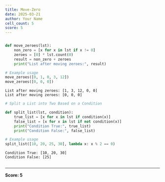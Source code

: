 ```yaml
---
title: Move-Zero
date: 2025-03-21
author: Your Name
cell_count: 5
score: 5
---
```


```python


```


```python
def move_zeroes(lst):
    non_zero = [x for x in lst if x != 0]
    zeroes = [0] * lst.count(0)
    result = non_zero + zeroes
    print("List after moving zeroes:", result)

# Example usage
move_zeroes([0, 1, 0, 3, 12])
move_zeroes([0, 0, 0])
```

    List after moving zeroes: [1, 3, 12, 0, 0]
    List after moving zeroes: [0, 0, 0]



```python
# Split a List into Two Based on a Condition
```


```python
def split_list(lst, condition):
    true_list = [x for x in lst if condition(x)]
    false_list = [x for x in lst if not condition(x)]
    print("Condition True:", true_list)
    print("Condition False:", false_list)

# Example usage
split_list([10, 20, 25, 30], lambda x: x % 2 == 0)
```

    Condition True: [10, 20, 30]
    Condition False: [25]



```python

```


---
**Score: 5**